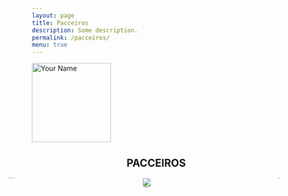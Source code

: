 ```yaml
---
layout: page
title: Pacceiros
description: Some description.
permalink: /pacceiros/
menu: true
---
```


<img itemprop="image" class="img-rounded" src="http://pacceqx.github.io\assets\img\icons\read.svg" alt="Your Name" style="width: 160px;">
<h2 style="text-align: center;">PACCEIROS</h2>
<style type="text/css" media="screen">
.container { 
  overflow-Y: hidden;
  display:flex;
  flex-flow: row wrap;
  justify-content:space-between; 
  font-family: 'Josefin Sans', sans-serif;
  font-size: 1px;
  margin-left: -50px;
}
#celula{
  height: 500px; 
  width: 250px;
  text-align: center;
  margin-left: auto;
  margin-right: auto;
  
  
}
ul {
list-style-type: none;
}
</style>



<div class="container">  
        {% for pacceiro in site.pacceiros %}
      <div id="celula">
          <ul>
              <li><img  src="{{ pacceiro.photo }}" ></li>
              <li>{{ pacceiro.display_name  }}</li>
               <li>{{ pacceiro.curso }}</li>
              <li>{{ pacceiro.funcion }}</li>
          </ul>
      </div>  
      {% endfor %}
    </div>
   
